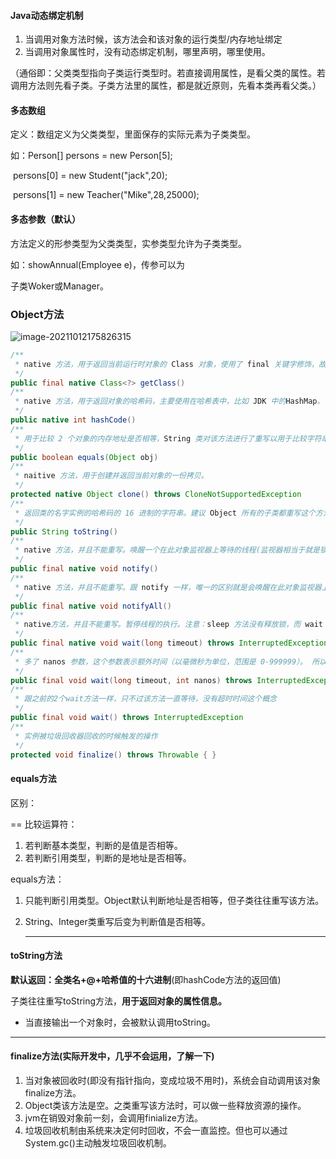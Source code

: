 #### Java动态绑定机制

1. 当调用对象方法时候，该方法会和该对象的运行类型/内存地址绑定
2. 当调用对象属性时，没有动态绑定机制，哪里声明，哪里使用。

（通俗即：父类类型指向子类运行类型时。若直接调用属性，是看父类的属性。若调用方法则先看子类。子类方法里的属性，都是就近原则，先看本类再看父类。）



#### 多态数组

定义：数组定义为父类类型，里面保存的实际元素为子类类型。

如：Person[] persons = new Person[5];

​		persons[0] = new Student("jack",20);

​		persons[1] = new Teacher("Mike",28,25000);



#### 多态参数（默认）

方法定义的形参类型为父类类型，实参类型允许为子类类型。

如：showAnnual(Employee e)，传参可以为

子类Woker或Manager。



### Object方法

![image-20211012175826315](C:\Users\10275\AppData\Roaming\Typora\typora-user-images\image-20211012175826315.png)

```java
/**
 * native 方法，用于返回当前运行时对象的 Class 对象，使用了 final 关键字修饰，故不允许子类重写。
 */
public final native Class<?> getClass()
/**
 * native 方法，用于返回对象的哈希码，主要使用在哈希表中，比如 JDK 中的HashMap。
 */
public native int hashCode()
/**
 * 用于比较 2 个对象的内存地址是否相等，String 类对该方法进行了重写以用于比较字符串的值是否相等。
 */
public boolean equals(Object obj)
/**
 * naitive 方法，用于创建并返回当前对象的一份拷贝。
 */
protected native Object clone() throws CloneNotSupportedException
/**
 * 返回类的名字实例的哈希码的 16 进制的字符串。建议 Object 所有的子类都重写这个方法。
 */
public String toString()
/**
 * native 方法，并且不能重写。唤醒一个在此对象监视器上等待的线程(监视器相当于就是锁的概念)。如果有多个线程在等待只会任意唤醒一个。
 */
public final native void notify()
/**
 * native 方法，并且不能重写。跟 notify 一样，唯一的区别就是会唤醒在此对象监视器上等待的所有线程，而不是一个线程。
 */
public final native void notifyAll()
/**
 * native方法，并且不能重写。暂停线程的执行。注意：sleep 方法没有释放锁，而 wait 方法释放了锁 ，timeout 是等待时间。
 */
public final native void wait(long timeout) throws InterruptedException
/**
 * 多了 nanos 参数，这个参数表示额外时间（以毫微秒为单位，范围是 0-999999）。 所以超时的时间还需要加上 nanos 毫秒。。
 */
public final void wait(long timeout, int nanos) throws InterruptedException
/**
 * 跟之前的2个wait方法一样，只不过该方法一直等待，没有超时时间这个概念
 */
public final void wait() throws InterruptedException
/**
 * 实例被垃圾回收器回收的时候触发的操作
 */
protected void finalize() throws Throwable { }

```



#### equals方法

区别：

== 比较运算符：

1. 若判断基本类型，判断的是值是否相等。
2. 若判断引用类型，判断的是地址是否相等。

equals方法：

 1. 只能判断引用类型。Object默认判断地址是否相等，但子类往往重写该方法。

 2. String、Integer类重写后变为判断值是否相等。

    ---

    

#### toString方法

**默认返回：全类名+@+哈希值的十六进制**(即hashCode方法的返回值)

子类往往重写toString方法，**用于返回对象的属性信息。**

- 当直接输出一个对象时，会被默认调用toString。

---



#### finalize方法(实际开发中，几乎不会运用，了解一下)

1. 当对象被回收时(即没有指针指向，变成垃圾不用时)，系统会自动调用该对象finalize方法。
2. Object类该方法是空。之类重写该方法时，可以做一些释放资源的操作。
3. jvm在销毁对象前一刻，会调用finialize方法。
4. 垃圾回收机制由系统来决定何时回收，不会一直监控。但也可以通过System.gc()主动触发垃圾回收机制。